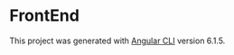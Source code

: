 # FrontEnd

This project was generated with [Angular CLI](https://github.com/angular/angular-cli) version 6.1.5.
